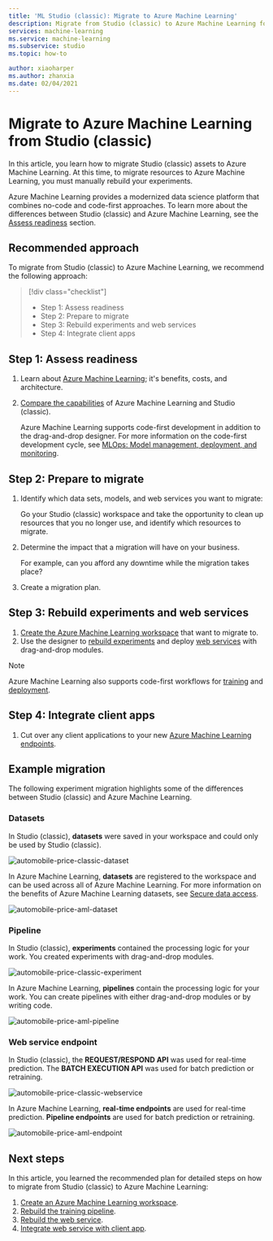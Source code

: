 ```yaml
---
title: 'ML Studio (classic): Migrate to Azure Machine Learning'
description: Migrate from Studio (classic) to Azure Machine Learning for a modernized data science platform.
services: machine-learning
ms.service: machine-learning
ms.subservice: studio
ms.topic: how-to

author: xiaoharper
ms.author: zhanxia
ms.date: 02/04/2021
---
```


# Migrate to Azure Machine Learning from Studio (classic)

In this article, you learn how to migrate Studio (classic) assets to Azure Machine Learning. At this time, to migrate resources to Azure Machine Learning, you must manually rebuild your experiments.

Azure Machine Learning provides a modernized data science platform that combines no-code and code-first approaches. To learn more about the differences between Studio (classic) and Azure Machine Learning, see the  [Assess readiness](#step-1-assess-readiness) section.


## Recommended approach

To migrate from Studio (classic) to Azure Machine Learning, we recommend the following approach:

> [!div class="checklist"]
> * Step 1: Assess readiness
> * Step 2: Prepare to migrate
> * Step 3: Rebuild experiments and web services
> * Step 4: Integrate client apps


## Step 1: Assess readiness
1. Learn about [Azure Machine Learning](https://azure.microsoft.com/services/machine-learning/); it's benefits, costs, and architecture.
1. [Compare the capabilities](../overview-what-is-machine-learning-studio.md#ml-studio-classic-vs-azure-machine-learning-studio) of Azure Machine Learning and Studio (classic).
    
     Azure Machine Learning supports code-first development in addition to the drag-and-drop designer. For more information on the code-first development cycle, see [MLOps: Model management, deployment, and monitoring](../concept-model-management-and-deployment.md).

## Step 2: Prepare to migrate

1. Identify which data sets, models, and web services you want to migrate:
    
    Go your Studio (classic) workspace and take the opportunity to clean up resources that you no longer use, and identify which resources to migrate.

1. Determine the impact that a migration will have on your business.
    
    For example, can you afford any downtime while the migration takes place?

1. Create a migration plan.

## Step 3: Rebuild experiments and web services

1. [Create the Azure Machine Learning workspace](../how-to-manage-workspace.md#create-a-workspace) that want to migrate to.
1. Use the designer to [rebuild experiments](migrate-rebuild-experiment.md) and deploy [web services](migrate-rebuild-web-service.md) with drag-and-drop modules.


> [!NOTE]
> Azure Machine Learning also supports code-first workflows for [training](../how-to-setup-training-targets.md) and [deployment](../how-to-deploy-and-where.md).

## Step 4: Integrate client apps

1. Cut over any client applications to your new [Azure Machine Learning endpoints](migreate-rebuild-integrate-with-client-app.md).

## Example migration

The following experiment migration highlights some of the differences between Studio (classic) and Azure Machine Learning.

### Datasets

In Studio (classic), **datasets** were saved in your workspace and could only be used by Studio (classic).

![automobile-price-classic-dataset](./media/migrate-overview/studio-classic-dataset.png)

In Azure Machine Learning, **datasets** are registered to the workspace and can be used across all of Azure Machine Learning. For more information on the benefits of Azure Machine Learning datasets, see [Secure data access](../concept-data.md#reference-data-in-storage-with-datasets).

![automobile-price-aml-dataset](./media/migrate-overview/aml-dataset.png)

### Pipeline

In Studio (classic), **experiments** contained the processing logic for your work. You created experiments with drag-and-drop modules.


![automobile-price-classic-experiment](./media/migrate-overview/studio-classic-experiment.png)

In Azure Machine Learning, **pipelines** contain the processing logic for your work. You can create pipelines with either drag-and-drop modules or by writing code.

![automobile-price-aml-pipeline](./media/migrate-overview/aml-pipeline.png)

### Web service endpoint

In Studio (classic), the **REQUEST/RESPOND API** was used for real-time prediction. The **BATCH EXECUTION API** was used for batch prediction or retraining.

![automobile-price-classic-webservice](./media/migrate-overview/studio-classic-web-service.png)

In Azure Machine Learning, **real-time endpoints** are used for real-time prediction. **Pipeline endpoints** are used for  batch prediction or retraining.

![automobile-price-aml-endpoint](./media/migrate-overview/aml-endpoint.png)


## Next steps

In this article, you learned the recommended plan for  detailed steps on how to migrate from Studio (classic) to Azure Machine Learning:

1. [Create an Azure Machine Learning workspace](../how-to-manage-workspace.md#create-a-workspace).
1. [Rebuild the training pipeline](migrate-rebuild-experiment.md).
1. [Rebuild the web service](migrate-rebuild-web-service.md).
1. [Integrate web service with client app](migrate-rebuild-integrate-with-client-app.md).






